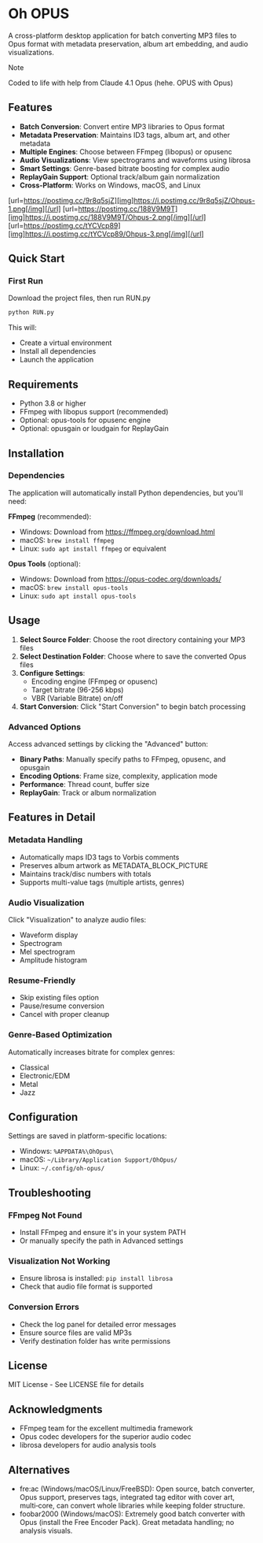 # Oh OPUS

A cross-platform desktop application for batch converting MP3 files to Opus format with metadata preservation, album art embedding, and audio visualizations.

> [!NOTE]
> Coded to life with help from Claude 4.1 Opus (hehe. OPUS with Opus)

## Features

- **Batch Conversion**: Convert entire MP3 libraries to Opus format
- **Metadata Preservation**: Maintains ID3 tags, album art, and other metadata
- **Multiple Engines**: Choose between FFmpeg (libopus) or opusenc
- **Audio Visualizations**: View spectrograms and waveforms using librosa
- **Smart Settings**: Genre-based bitrate boosting for complex audio
- **ReplayGain Support**: Optional track/album gain normalization
- **Cross-Platform**: Works on Windows, macOS, and Linux

[url=https://postimg.cc/9r8q5sjZ][img]https://i.postimg.cc/9r8q5sjZ/Ohpus-1.png[/img][/url] [url=https://postimg.cc/188V9M9T][img]https://i.postimg.cc/188V9M9T/Ohpus-2.png[/img][/url] [url=https://postimg.cc/tYCVcp89][img]https://i.postimg.cc/tYCVcp89/Ohpus-3.png[/img][/url]

## Quick Start

### First Run

Download the project files, then run RUN.py

   ```bash
   python RUN.py
   ```

   This will:
   - Create a virtual environment
   - Install all dependencies
   - Launch the application

## Requirements

- Python 3.8 or higher
- FFmpeg with libopus support (recommended)
- Optional: opus-tools for opusenc engine
- Optional: opusgain or loudgain for ReplayGain

## Installation

### Dependencies

The application will automatically install Python dependencies, but you'll need:

**FFmpeg** (recommended):
- Windows: Download from https://ffmpeg.org/download.html
- macOS: `brew install ffmpeg`
- Linux: `sudo apt install ffmpeg` or equivalent

**Opus Tools** (optional):
- Windows: Download from https://opus-codec.org/downloads/
- macOS: `brew install opus-tools`
- Linux: `sudo apt install opus-tools`

## Usage

1. **Select Source Folder**: Choose the root directory containing your MP3 files
2. **Select Destination Folder**: Choose where to save the converted Opus files
3. **Configure Settings**:
   - Encoding engine (FFmpeg or opusenc)
   - Target bitrate (96-256 kbps)
   - VBR (Variable Bitrate) on/off
4. **Start Conversion**: Click "Start Conversion" to begin batch processing

### Advanced Options

Access advanced settings by clicking the "Advanced" button:

- **Binary Paths**: Manually specify paths to FFmpeg, opusenc, and opusgain
- **Encoding Options**: Frame size, complexity, application mode
- **Performance**: Thread count, buffer size
- **ReplayGain**: Track or album normalization

## Features in Detail

### Metadata Handling

- Automatically maps ID3 tags to Vorbis comments
- Preserves album artwork as METADATA_BLOCK_PICTURE
- Maintains track/disc numbers with totals
- Supports multi-value tags (multiple artists, genres)

### Audio Visualization

Click "Visualization" to analyze audio files:
- Waveform display
- Spectrogram
- Mel spectrogram
- Amplitude histogram

### Resume-Friendly

- Skip existing files option
- Pause/resume conversion
- Cancel with proper cleanup

### Genre-Based Optimization

Automatically increases bitrate for complex genres:
- Classical
- Electronic/EDM
- Metal
- Jazz

## Configuration

Settings are saved in platform-specific locations:
- Windows: `%APPDATA%\OhOpus\`
- macOS: `~/Library/Application Support/OhOpus/`
- Linux: `~/.config/oh-opus/`

## Troubleshooting

### FFmpeg Not Found
- Install FFmpeg and ensure it's in your system PATH
- Or manually specify the path in Advanced settings

### Visualization Not Working
- Ensure librosa is installed: `pip install librosa`
- Check that audio file format is supported

### Conversion Errors
- Check the log panel for detailed error messages
- Ensure source files are valid MP3s
- Verify destination folder has write permissions

## License

MIT License - See LICENSE file for details

## Acknowledgments

- FFmpeg team for the excellent multimedia framework
- Opus codec developers for the superior audio codec
- librosa developers for audio analysis tools

## Alternatives

- fre:ac (Windows/macOS/Linux/FreeBSD): Open source, batch converter, Opus support, preserves tags, integrated tag editor with cover art, multi‑core, can convert whole libraries while keeping folder structure.
- foobar2000 (Windows/macOS): Extremely good batch converter with Opus (install the Free Encoder Pack). Great metadata handling; no analysis visuals.
